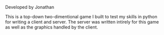 Developed by Jonathan

This is a top-down two-dimentional game I built to test my skills in python for writing a client and server. The server was written intirely for this game as well as the graphics handled by the client.

